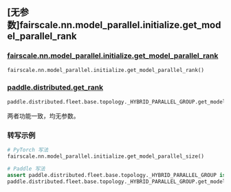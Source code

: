 ## [无参数]fairscale.nn.model_parallel.initialize.get_model_parallel_rank

### [fairscale.nn.model_parallel.initialize.get_model_parallel_rank](https://github.com/facebookresearch/fairscale/blob/164cc0f3170b4a3951dd84dda29c3e1504ac4d6e/fairscale/nn/model_parallel/initialize.py#L155)

```python
fairscale.nn.model_parallel.initialize.get_model_parallel_rank()
```

### [paddle.distributed.get_rank](https://www.paddlepaddle.org.cn/documentation/docs/zh/develop/api/paddle/distributed/get_rank_cn.html)

```python
paddle.distributed.fleet.base.topology._HYBRID_PARALLEL_GROUP.get_model_parallel_rank()
```

两者功能一致，均无参数。

### 转写示例
```python
# PyTorch 写法
fairscale.nn.model_parallel.initialize.get_model_parallel_size()

# Paddle 写法
assert paddle.distributed.fleet.base.topology._HYBRID_PARALLEL_GROUP is not None
paddle.distributed.fleet.base.topology._HYBRID_PARALLEL_GROUP.get_model_parallel_rank()
```
